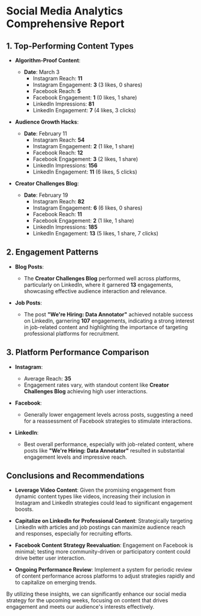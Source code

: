# Social Media Analytics Comprehensive Report

## 1. Top-Performing Content Types

- **Algorithm-Proof Content**:
  - **Date**: March 3
    - Instagram Reach: **11**
    - Instagram Engagement: **3** (3 likes, 0 shares)
    - Facebook Reach: **5**
    - Facebook Engagement: **1** (0 likes, 1 share)
    - LinkedIn Impressions: **81**
    - LinkedIn Engagement: **7** (4 likes, 3 clicks)

- **Audience Growth Hacks**:
  - **Date**: February 11
    - Instagram Reach: **54**
    - Instagram Engagement: **2** (1 like, 1 share)
    - Facebook Reach: **12**
    - Facebook Engagement: **3** (2 likes, 1 share)
    - LinkedIn Impressions: **156**
    - LinkedIn Engagement: **11** (6 likes, 5 clicks)

- **Creator Challenges Blog**:
  - **Date**: February 19
    - Instagram Reach: **82**
    - Instagram Engagement: **6** (6 likes, 0 shares)
    - Facebook Reach: **11**
    - Facebook Engagement: **2** (1 like, 1 share)
    - LinkedIn Impressions: **185**
    - LinkedIn Engagement: **13** (5 likes, 1 share, 7 clicks)

## 2. Engagement Patterns

- **Blog Posts**:
  - The **Creator Challenges Blog** performed well across platforms, particularly on LinkedIn, where it garnered **13** engagements, showcasing effective audience interaction and relevance.

- **Job Posts**:
  - The post **"We're Hiring: Data Annotator"** achieved notable success on LinkedIn, garnering **107** engagements, indicating a strong interest in job-related content and highlighting the importance of targeting professional platforms for recruitment.

## 3. Platform Performance Comparison

- **Instagram**: 
  - Average Reach: **35**
  - Engagement rates vary, with standout content like **Creator Challenges Blog** achieving high user interactions.

- **Facebook**:
  - Generally lower engagement levels across posts, suggesting a need for a reassessment of Facebook strategies to stimulate interactions.

- **LinkedIn**:
  - Best overall performance, especially with job-related content, where posts like **"We're Hiring: Data Annotator"** resulted in substantial engagement levels and impressive reach.

## Conclusions and Recommendations

- **Leverage Video Content**: Given the promising engagement from dynamic content types like videos, increasing their inclusion in Instagram and LinkedIn strategies could lead to significant engagement boosts.

- **Capitalize on LinkedIn for Professional Content**: Strategically targeting LinkedIn with articles and job postings can maximize audience reach and responses, especially for recruiting efforts.

- **Facebook Content Strategy Reevaluation**: Engagement on Facebook is minimal; testing more community-driven or participatory content could drive better user interaction.

- **Ongoing Performance Review**: Implement a system for periodic review of content performance across platforms to adjust strategies rapidly and to capitalize on emerging trends.

By utilizing these insights, we can significantly enhance our social media strategy for the upcoming weeks, focusing on content that drives engagement and meets our audience's interests effectively.